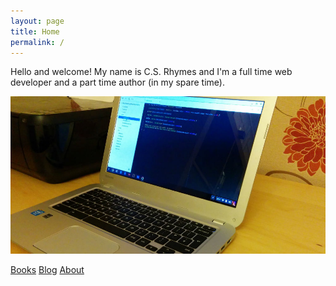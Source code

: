 ```yaml
---
layout: page
title: Home
permalink: /
---
```


Hello and welcome! My name is C.S. Rhymes and I'm a full time web developer and a part time author (in my spare time).

![Alt text](/img/chromebook.jpg "Chromebook")

<a href="/books/" title="Books" class="button expand">Books</a>
<a href="/blog/" title="Blog" class="button expand">Blog</a>
<a href="/about/" title="About" class="button expand">About</a>



